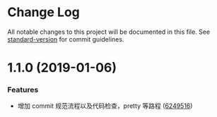 # Change Log

All notable changes to this project will be documented in this file. See [standard-version](https://github.com/conventional-changelog/standard-version) for commit guidelines.

<a name="1.1.0"></a>

# 1.1.0 (2019-01-06)

### Features

-   增加 commit 规范流程以及代码检查，pretty 等路程 ([6249516](https://github.com/lixiangfei/fix-ie-svga/commit/6249516))
